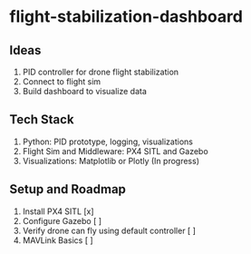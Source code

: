# flight-stabilization-dashboard

## Ideas
1. PID controller for drone flight stabilization
2. Connect to flight sim
3. Build dashboard to visualize data

## Tech Stack
1. Python: PID prototype, logging, visualizations
2. Flight Sim and Middleware: PX4 SITL and Gazebo
3. Visualizations: Matplotlib or Plotly (In progress)

## Setup and Roadmap
1. Install PX4 SITL [x]
2. Configure Gazebo [ ]
3. Verify drone can fly using default controller [ ]
4. MAVLink Basics [ ]
